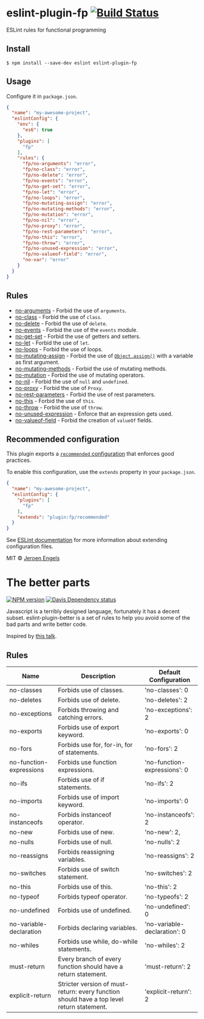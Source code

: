 # eslint-plugin-fp [![Build Status](https://travis-ci.org/jfmengels/eslint-plugin-fp.svg?branch=master)](https://travis-ci.org/jfmengels/eslint-plugin-fp)

ESLint rules for functional programming


## Install

```
$ npm install --save-dev eslint eslint-plugin-fp
```

## Usage

Configure it in `package.json`.

<!-- EXAMPLE_CONFIGURATION:START -->
```json
{
  "name": "my-awesome-project",
  "eslintConfig": {
    "env": {
      "es6": true
    },
    "plugins": [
      "fp"
    ],
    "rules": {
      "fp/no-arguments": "error",
      "fp/no-class": "error",
      "fp/no-delete": "error",
      "fp/no-events": "error",
      "fp/no-get-set": "error",
      "fp/no-let": "error",
      "fp/no-loops": "error",
      "fp/no-mutating-assign": "error",
      "fp/no-mutating-methods": "error",
      "fp/no-mutation": "error",
      "fp/no-nil": "error",
      "fp/no-proxy": "error",
      "fp/no-rest-parameters": "error",
      "fp/no-this": "error",
      "fp/no-throw": "error",
      "fp/no-unused-expression": "error",
      "fp/no-valueof-field": "error",
      "no-var": "error"
    }
  }
}
```
<!-- EXAMPLE_CONFIGURATION:END -->


## Rules

<!-- RULES:START -->
- [no-arguments](docs/rules/no-arguments.md) - Forbid the use of `arguments`.
- [no-class](docs/rules/no-class.md) - Forbid the use of `class`.
- [no-delete](docs/rules/no-delete.md) - Forbid the use of `delete`.
- [no-events](docs/rules/no-events.md) - Forbid the use of the `events` module.
- [no-get-set](docs/rules/no-get-set.md) - Forbid the use of getters and setters.
- [no-let](docs/rules/no-let.md) - Forbid the use of `let`.
- [no-loops](docs/rules/no-loops.md) - Forbid the use of loops.
- [no-mutating-assign](docs/rules/no-mutating-assign.md) - Forbid the use of [`Object.assign()`](https://developer.mozilla.org/en-US/docs/Web/JavaScript/Reference/Global_Objects/Object/assign) with a variable as first argument.
- [no-mutating-methods](docs/rules/no-mutating-methods.md) - Forbid the use of mutating methods.
- [no-mutation](docs/rules/no-mutation.md) - Forbid the use of mutating operators.
- [no-nil](docs/rules/no-nil.md) - Forbid the use of `null` and `undefined`.
- [no-proxy](docs/rules/no-proxy.md) - Forbid the use of `Proxy`.
- [no-rest-parameters](docs/rules/no-rest-parameters.md) - Forbid the use of rest parameters.
- [no-this](docs/rules/no-this.md) - Forbid the use of `this`.
- [no-throw](docs/rules/no-throw.md) - Forbid the use of `throw`.
- [no-unused-expression](docs/rules/no-unused-expression.md) - Enforce that an expression gets used.
- [no-valueof-field](docs/rules/no-valueof-field.md) - Forbid the creation of `valueOf` fields.

<!-- RULES:END -->

## Recommended configuration

This plugin exports a [`recommended` configuration](index.js) that enforces good practices.

To enable this configuration, use the `extends` property in your `package.json`.

```json
{
  "name": "my-awesome-project",
  "eslintConfig": {
    "plugins": [
      "fp"
    ],
    "extends": "plugin:fp/recommended"
  }
}
```

See [ESLint documentation](http://eslint.org/docs/user-guide/configuring#extending-configuration-files) for more information about extending configuration files.

MIT © [Jeroen Engels](https://github.com/jfmengels)



# The better parts

[![NPM version][1]][2]
[![Davis Dependency status][3]][4]

Javascript is a terribly designed language, fortunately it has a decent subset. eslint-plugin-better is a set of rules to help you avoid some of the bad parts and write better code.

Inspired by [this talk](https://www.youtube.com/watch?v=PSGEjv3Tqo0).

## Rules

| Name  | Description | Default Configuration |
| ------------- | ------------- | ------------- |
| no-classes | Forbids use of classes. | 'no-classes': 0 |
| no-deletes | Forbids use of delete. | 'no-deletes': 2 |
| no-exceptions | Forbids throwing and catching errors. | 'no-exceptions': 2 |
| no-exports | Forbids use of export keyword.  | 'no-exports': 0 |
| no-fors | Forbids use for, for-in, for of statements. | 'no-fors': 2 |
| no-function-expressions | Forbids use function expressions. | 'no-function-expressions': 0 |
| no-ifs | Forbids use of if statements. | 'no-ifs': 2 |
| no-imports | Forbids use of import keyword. | 'no-imports': 0 |
| no-instanceofs | Forbids instanceof operator. | 'no-instanceofs': 2 |
| no-new | Forbids use of new. |'no-new': 2, |
| no-nulls | Forbids use of null. | 'no-nulls': 2 |
| no-reassigns | Forbids reassigning variables. | 'no-reassigns': 2 |
| no-switches | Forbids use of switch statement. | 'no-switches': 2 |
| no-this | Forbids use of this. | 'no-this': 2 |
| no-typeof | Forbids typeof operator. | 'no-typeofs': 2 |
| no-undefined | Forbids use of undefined. | 'no-undefined': 0 |
| no-variable-declaration | Forbids declaring variables. | 'no-variable-declaration': 0 |
| no-whiles | Forbids use while, do-while statements. | 'no-whiles': 2 |
| must-return | Every branch of every function should have a return statement. | 'must-return': 2 |
| explicit-return | Stricter version of must-return: every function should have a top level return statement. | 'explicit-return': 2 |


[1]: https://badge.fury.io/js/eslint-plugin-better.svg
[2]: https://badge.fury.io/js/eslint-plugin-better
[3]: https://david-dm.org/idmitriev/eslint-plugin-better.svg
[4]: https://david-dm.org/idmitriev/eslint-plugin-better
